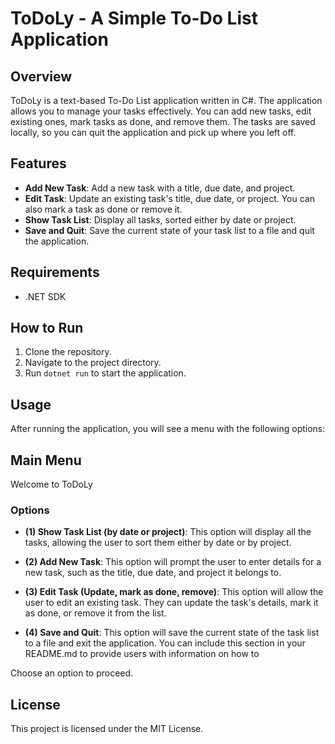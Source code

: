 # ToDoLy - A Simple To-Do List Application

## Overview

ToDoLy is a text-based To-Do List application written in C#. The application allows you to manage your tasks effectively. You can add new tasks, edit existing ones, mark tasks as done, and remove them. The tasks are saved locally, so you can quit the application and pick up where you left off.

## Features

- **Add New Task**: Add a new task with a title, due date, and project.
- **Edit Task**: Update an existing task's title, due date, or project. You can also mark a task as done or remove it.
- **Show Task List**: Display all tasks, sorted either by date or project.
- **Save and Quit**: Save the current state of your task list to a file and quit the application.

## Requirements

- .NET SDK

## How to Run

1. Clone the repository.
2. Navigate to the project directory.
3. Run `dotnet run` to start the application.

## Usage

After running the application, you will see a menu with the following options:
## Main Menu
Welcome to ToDoLy

### Options

- **(1) Show Task List (by date or project)**: This option will display all the tasks, allowing the user to sort them either by date or by project.

- **(2) Add New Task**: This option will prompt the user to enter details for a new task, such as the title, due date, and project it belongs to.

- **(3) Edit Task (Update, mark as done, remove)**: This option will allow the user to edit an existing task. They can update the task's details, mark it as done, or remove it from the list.

- **(4) Save and Quit**: This option will save the current state of the task list to a file and exit the application.
You can include this section in your README.md to provide users with information on how to 


Choose an option to proceed.

## License

This project is licensed under the MIT License.
